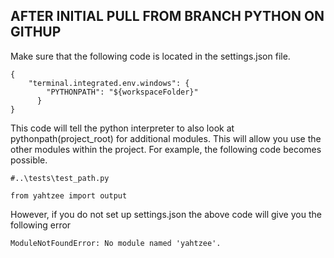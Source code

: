 ## AFTER INITIAL PULL FROM BRANCH PYTHON ON GITHUP
Make sure that the following code is located in the settings.json file.
```
{
    "terminal.integrated.env.windows": {
        "PYTHONPATH": "${workspaceFolder}"
      }
}
```
This code will tell the python interpreter to also look at pythonpath(project_root) for additional modules. This will allow you use the other modules within the project. For example, the following code becomes possible.
```
#..\tests\test_path.py

from yahtzee import output
```
However, if you do not set up settings.json the above code will give you the following error
```
ModuleNotFoundError: No module named 'yahtzee'.
```
